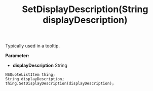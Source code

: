 ﻿---
uid: crmscript_ref_NSQuoteListItem_SetDisplayDescription
title: SetDisplayDescription(String displayDescription)
intellisense: NSQuoteListItem.SetDisplayDescription
keywords: NSQuoteListItem, GetDisplayDescription
so.topic: reference
---

Typically used in a tooltip.

**Parameter:** 
 - **displayDescription** String

```crmscript
NSQuoteListItem thing;
String displayDescription;
thing.SetDisplayDescription(displayDescription);
```

